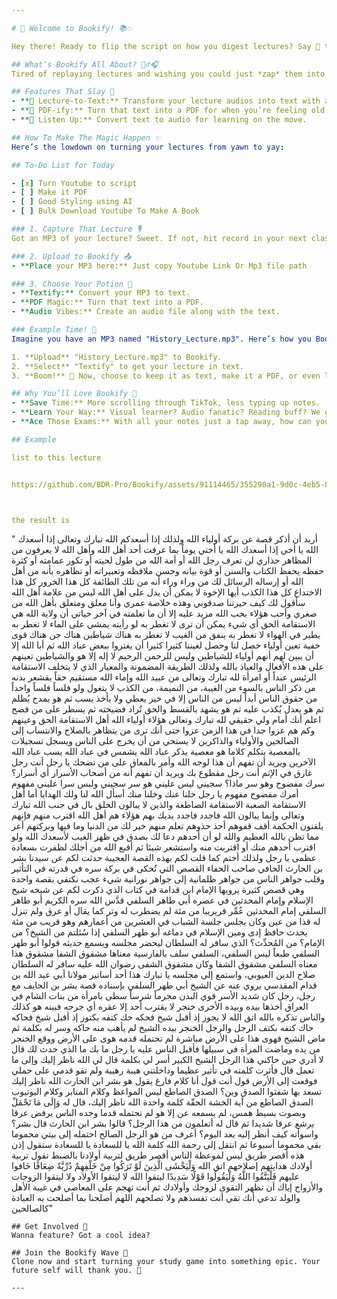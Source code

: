 ```yaml
---

# 🌈 Welcome to Bookify! 📚✨

Hey there! Ready to flip the script on how you digest lectures? Say 👋 to Bookify - your new bestie in turning blah lectures into cool text, nifty PDFs, and even podcasts you can jam to. Let's dive in!

## What’s Bookify All About? 🤷‍♂️🎧
Tired of replaying lectures and wishing you could just *zap* them into notes? Bookify does just that and more. It's like having a wizard in your pocket, but for studying. 🧙‍♀️💼

## Features That Slay 🚀
- **📝 Lecture-to-Text:** Transform your lecture audios into text with a snap.
- **📄 PDF-ify:** Turn that text into a PDF for when you’re feeling old school.
- **🎵 Listen Up:** Convert text to audio for learning on the move.

## How To Make The Magic Happen ✨
Here’s the lowdown on turning your lectures from yawn to yay:

## To-Do List for Today

- [x] Turn Youtube to script
- [ ] Make it PDF
- [ ] Good Styling using AI
- [ ] Bulk Download Youtube To Make A Book

### 1. Capture That Lecture 🎙️
Got an MP3 of your lecture? Sweet. If not, hit record in your next class (with permission, obvs). 

### 2. Upload to Bookify 📤
- **Place your MP3 here:** Just copy Youtube Link Or Mp3 file path

### 3. Choose Your Potion 🧪
- **Textify:** Convert your MP3 to text.
- **PDF Magic:** Turn that text into a PDF.
- **Audio Vibes:** Create an audio file along with the text.

### Example Time! 🌟
Imagine you have an MP3 named "History_Lecture.mp3". Here’s how you Bookify it:

1. **Upload** "History_Lecture.mp3" to Bookify.
2. **Select** "Textify" to get your lecture in text.
3. **Boom!** 🎉 Now, choose to keep it as text, make it a PDF, or even listen to it as an MP3.

## Why You’ll Love Bookify 💖
- **Save Time:** More scrolling through TikTok, less typing up notes.
- **Learn Your Way:** Visual learner? Audio fanatic? Reading buff? We got you.
- **Ace Those Exams:** With all your notes just a tap away, how can you not?

## Example 

list to this lecture


https://github.com/BDR-Pro/Bookify/assets/91114465/355298a1-9d0c-4eb5-8036-64cd67c899da



the result is 

```

" أريد أن أذكر قصة عن بركة أولياء الله ولذلك إذا أسعدكم الله تبارك وتعالى إذا أسعدك الله يا أخي إذا أسعدك الله يا أختي يوماً بما عرفت أحد أهل الله وأهل الله لا يعرفون من المظاهر حذاري لن تعرف رجل الله أو أمة الله من طول لحيته أو تكور عمامته أو كثرة حفظه يحفظ الكتاب والسنن أو قوة بيانه وحسن ملافظه وتعبيراته أو تظاهره بأنه من أهل الله أو إرساله الرسائل لك من وراء وراء أنه من تلك الطائفة كل هذا الخرور كل هذا الاختداع كل هذا الكذب أيها الإخوة لا يمكن أن يدل على أهل الله ليس من علامة أهل الله سأقول لك كيف حيرتنا صدقوني وهذه خلاصة عمري وأنا معلق ومتعلق بأهل الله من صغري وأحب هؤلاء بحب الله مزيد عليه إلا أن ما تعلمته في آخر حياتي أن ولاية الله هي الاستقامة الحق أي شيء يمكن أن ترى لا تغطر به لو رأيته يمشي على الماء لا تغطر به يطير في الهواء لا تغطر به ينفق من الغيب لا تغطر به هناك شياطين هناك جن هناك قوى خفية تعين أولياء حصل لنا وحصل لغيننا كثيرا كثيرا أن يغتروا ببعض عباد الله ثم أبا الله إلا أن يبين لهم أنهم أولياء للشياطين وليس للرحمن الرحيم لا إله إلا هو والشياطين تعينهم على هذه الأفعال والعياذ بالله ولذلك الطريقة المضمونة والمعيار الذي لا يتخلف الاستقامة الرئيس عبداً أو امرأة لله تبارك وتعالى من عبيد الله وإماء الله مستقيم حقاً يقشعر بدنه من ذكر الناس بالسوء من الغيبة، من النميمة، من الكذب لا يتغول ولو فلساً فلساً واحداً من حقوق الناس أبداً ليس من الناس إلا في خير يعطي ولا يأخذ يسب ثم هو يمدح يُظلم ثم هو يعدل يُكذب عليه ثم هو يشهد بالقسط والحق تُراد فضيحته ثم يسطر على من فضح اعلم أنك أمام ولي حقيقي لله تبارك وتعالى هؤلاء أولياء الله أهل الاستقامة الحق وعينهم وكم هم عزوا جدا في هذا الزمن عزوا حتى أنك ترى من يتظاهر بالصلاح والانتساب إلى الصالحين والأولياء والذاكرين لا يستحي من أن يخرج على الناس ويسجل تسجيلات بالمعصية يتكلم كلاما هو معصية يذكر عباد الله يشمس في عباد الله يسب عباد الله الآخرين ويريد أن تفهم أن هذا لوجه الله وأمر بالمعاق على من تضحك يا رجل أنت رجل غارق في الإثم أنت رجل مقطوع بك ويريد أن تفهم أنه من أصحاب الأسرار أي أسرار؟ سرك مفضوح وهو سر ماذا؟ سجيني ليس عليني هو سر سجيني وليس سرا عليني مفهوم أمرك مفضوح مفهوم يا رجل خلنا عنك وخلنا منك أسأل الله لنا ولك الهدايا أما أهل الاستقامة الصعبة الاستقامة الصاطعة والذين لا يبالون الخلق بال في جنب الله تبارك وتعالى وإنما يبالون الله فاجدد فاجدد يديك بهم هؤلاء هم أهل الله اقترب منهم فإنهم يلقنون الحكمة أقف قفوهم أحذ حذوهم تعلم منهم خير لك من الدنيا وما فيها وبركتهم أعز مما تظن بالله العظيم والله لو أن أحدهم دعا لك بصدق في ظهر الغيب لأسعدك الله ولو اقترب أحدهم منك أو اقتربت منه واستشعر شيئا ثم أقبع الله من أجلك لظفرت بسعادة عظمى يا رجل ولذلك أختم كما قلت لكم بهذه القصة العجيبة حدثت لكم عن سيدنا بشر بن الحارث الحافي صاحب الحفاء القصص التي تُحكى في بركة سره في قدرته في التأثير وقلب جواهر الناس من جواهر ظلمانية إلى جواهر نورانية شيء عجب نكتفي بقصة واحدة وهي قصص كثيرة يرويها الإمام ابن قدامة في كتاب الذي ذكرت لكم عن شيخه شيخ الإسلام وإمام المحدثين في عصره أبي طاهر السلفي قدَّس الله سره الكريم أبو طاهر السلفي إمام المحدثين عُمِّر قريريبا من مئة لم يضطرب له وتر كما يقال أو عرق ولم تنزل له قذا من عين وكان يجلس جلسة الشباب في العشرين من أعمارهم وهو قريب من مئة يحدث حافظ إدى ومين الإسلام في دماغه أبو طهر السلفي إذا سُئلتم من الشيخ؟ من الإمام؟ من المُحدِّث؟ الذي سافر له السلطان ليحضر مجلسه ويسمع حديثه قولوا أبو طهر السلفي طبعاً ليس السلفي، السلفي سلف بالفارسية معناها مشقوق الشفا مشقوق هذا معناه السلفي مشقوق الشفا وكان مشقوق الشفى رضوان الله عليه سافر له السلطان صلاح الدين العيوبي، واستمع إلى مجلسه يا تبارك هذا أحد أساتير مولانا أبي عبد الله بن قدام المقدسي يروي عنه عن الشيخ أبي طهر السلفي بإسناده قصة بشر بن الحايف مع رجل، رجل كان شديد الأسر قوي البدن مجرماً شرساً سطى بامرأة من بنات الشام في العراق أخذها بيده وبيده الأخرى خنجر لا يقترب أحد إلا عقره أي جرحه فبينه هو كذلك والناس تذكره بالله اتق الله لا يجوز إذ أقبل شيخ فحكه حك كتفه بكتوز إذ أقبل شيخ فحاكه حاك كتفه بكتف الرجل والرجل الخنجر بيده الشيخ لم يأهب منه حاكه وسر له بكلمة ثم ماض الشيخ فهوى هذا على الأرض مباشرة لم تحتمله قدمه هوى على الأرض ووقع الخنجر من يده وماضت المرأة في سبيلها فأقبل الناس عليه يا رجل ما بك ما الذي حدث لك قال لا أدري حين حاكني هذا الرجل الشيخ الكبير أسر لي بكلمة قال لي الله ناظر إليك وإلى ما تعمل قال فأثرت كلمته في تأثير عظيما وداخلتني هيبة رهيبة ولم تقو قدمي على حملي فوقعت إلى الأرض قول أنت قول أنا كلام فارغ يقول هو بشر ابن الحارث الله ناظر إليك تسعد بها شفتوا الصدق وين؟ الصدق الصاطع ليس المواعظ وكلام المنابر وكلام اليوتيوب الصدق الصاطع من آية الخشة الحقّة كلمة واحدة الله ناظر إليك، قال له وَإِلَى مَا تَحْمَلْ وبصوت بسيط همس، لم يسمعه عن إلا هو لم تحتمله قدما وجده الناس يرفض عرقا يرشع عرقا شديدا ثم قال له أتعلمون من هذا الرجل؟ قالوا بشر ابن الحارث قال بشر؟ واسوأته كيف أنظر إليه بعد اليوم؟ أعرف من هو الرجل الصالح احتمله إلى بيتي محموما بقي محموما أسبوعا ثم انتقل إلى رحمة الله كلمة الله يا للسعادة يا للسعادة ستقول إذن هذه أقصر طريق ليس لموعظة الناس أقصر طريق لتربية أولادنا بالضبط تقول تربية أولادك هدايتهم إصلاحهم اتق الله وَلْيَخْشَى الَّذِينَ لَوْ تَرَكُوا مِنْ خَلْفِهِمْ دُرِّيَّةً ضِعَافًا خَافوا عليهم فَلْيَتَّقُوا اللَّهُ وَلْيَقُولُوا قَوْلًا سَدِيدًا ليتقوا الله لا ليتقوا الأولاد ولا ليتقوا الزوجات والأزواج إياك أن تظهر التقوى لزوجك وأولادك ثم أنت تهجم على المعاصي في غيبة الأهل والولد تدعي أنك تقي أنت تفسدهم ولا تصلحهم اللهم أصلحنا بما أصلحت به العبادة كالصالحين"

```
## Get Involved 💌
Wanna feature? Got a cool idea?

## Join the Bookify Wave 🌊
Clone now and start turning your study game into something epic. Your future self will thank you. 🌟

---
```


